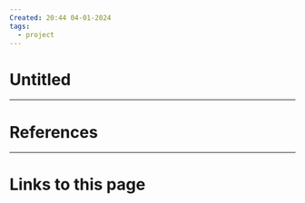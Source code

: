 ```yaml
---
Created: 20:44 04-01-2024
tags:
  - project
---
```


# Untitled







--- 
# References



--- 
# Links to this page


